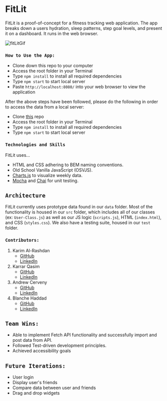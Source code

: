 # FitLit

FitLit is a proof-of-concept for a fitness tracking web application. The app breaks down a users hydration, sleep patterns, step goal levels, and present it on a dashboard. It runs in the web browser.

![fitLitGif](https://media.giphy.com/media/wON4X2bFzr4gTyxKyV/giphy.gif)

### `How to Use the App:`

- Clone down this repo to your computer
- Access the root folder in your Terminal
- Type `npm install` to install all required dependencies
- Type `npm start` to start local server  
- Paste `http://localhost:8080/` into your web browser to view the application

After the above steps have been followed, please do the following in order to access the data from a local server:

- Clone [this](https://frontend.turing.edu/projects/Fitlit-part-one.html) repo 
- Access the root folder in your Terminal
- Type `npm install` to install all required dependencies
- Type `npm start` to start local server  

### `Technologies and Skills`

FitLit uses...
* HTML and CSS adhering to BEM naming conventions.
* Old School Vanilla JavaScript (OSVJS).
* [Charts.js](https://www.chartjs.org/) to visualize weekly data. 
* [Mocha](https://mochajs.org/) and [Chai](https://www.chaijs.com/) for unit testing.  

## `Architecture`
FitLit currently uses prototype data found in our `data` folder. Most of the functionality is housed in our `src` folder, which includes all of our classes (ex: `User-Class.js`) as well as our JS logic (`scripts.js`), HTML (`index.html`), and CSS (`styles.css`). We also have a testing suite, housed in our `test` folder.


### `Contributors:`
1. Karim Al-Rashdan
    * [GitHub](https://github.com/KarimAl-Rashdan)
    * [LinkedIn](https://www.linkedin.com/in/karimal-rashdan/)
2. Karrar Qasim
    * [GitHub](https://github.com/KarrarQ)
    * [LinkedIn](https://www.linkedin.com/in/karrar-qasim-b6307024b/)
3. Andrew Cerveny
    * [GitHub](https://github.com/AndrewCerveny)
    * [LinkedIn](https://www.linkedin.com/in/andrewcerveny/)
4. Blanche Haddad
    * [GitHub](https://github.com/BHaddad1)
    * [LinkedIn](https://www.linkedin.com/in/blanche-haddad-denver/)

## `Team Wins:`
- Able to implement Fetch API functionality and successfully import and post data from API.
- Followed Test-driven development principles.
- Achieved accessibility goals

## `Future Iterations:`
- User login
- Display user's friends
- Compare data between user and friends
- Drag and drop widgets
